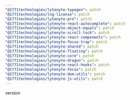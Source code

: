 ```yaml
---
"@1771technologies/lytenyte-typegen": patch
"@1771technologies/lng-license": patch
"@1771technologies/lytenyte-pro": patch
"@1771technologies/lytenyte-react-autocomplete": patch
"@1771technologies/lytenyte-object-equals": patch
"@1771technologies/lytenyte-scroll-lock": patch
"@1771technologies/lytenyte-react-components": patch
"@1771technologies/lytenyte-focus-trap": patch
"@1771technologies/lytenyte-shared": patch
"@1771technologies/lytenyte-floating": patch
"@1771technologies/lytenyte-core": patch
"@1771technologies/lytenyte-dragon": patch
"@1771technologies/lytenyte-react-hooks": patch
"@1771technologies/lytenyte-focus": patch
"@1771technologies/lytenyte-dom-utils": patch
"@1771technologies/lytenyte-js-utils": patch
---
```


version

